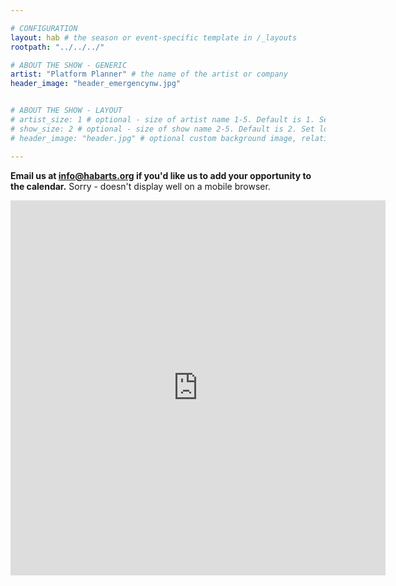 ```yaml
---

# CONFIGURATION
layout: hab # the season or event-specific template in /_layouts
rootpath: "../../../"

# ABOUT THE SHOW - GENERIC
artist: "Platform Planner" # the name of the artist or company
header_image: "header_emergencynw.jpg"    


# ABOUT THE SHOW - LAYOUT
# artist_size: 1 # optional - size of artist name 1-5. Default is 1. Set longer names to lower values
# show_size: 2 # optional - size of show name 2-5. Default is 2. Set longer names to lower values
# header_image: "header.jpg" # optional custom background image, relative to current page

---
```


**Email us at info@habarts.org if you'd like us to add your opportunity to the calendar.**  Sorry - doesn't display well on a mobile browser.   
 


<iframe src="https://www.google.com/calendar/embed?showPrint=0&amp;showCalendars=0&amp;height=600&amp;wkst=2&amp;bgcolor=%23000000&amp;src=5gop8ltersk1cdnbhlr6l2le0s%40group.calendar.google.com&amp;color=%23333333&amp;ctz=Europe%2FLondon" style=" border-width:0 " width="600" height="600" frameborder="0" scrolling="no"></iframe>    

